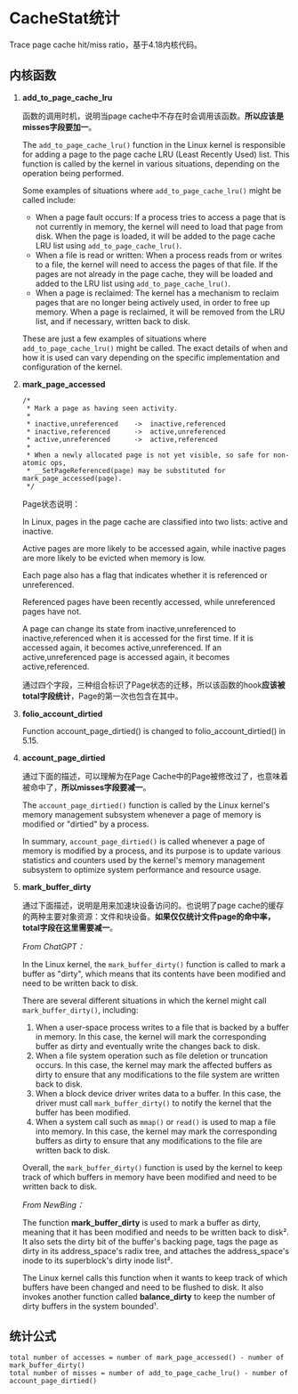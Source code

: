# CacheStat统计

Trace page cache hit/miss ratio，基于4.18内核代码。

## 内核函数

1.  **add_to_page_cache_lru**

    函数的调用时机，说明当page cache中不存在时会调用该函数。**所以应该是misses字段要加一**。

    The `add_to_page_cache_lru()` function in the Linux kernel is responsible for adding a page to the page cache LRU (Least Recently Used) list. This function is called by the kernel in various situations, depending on the operation being performed.

    Some examples of situations where `add_to_page_cache_lru()` might be called include:

    -   When a page fault occurs: If a process tries to access a page that is not currently in memory, the kernel will need to load that page from disk. When the page is loaded, it will be added to the page cache LRU list using `add_to_page_cache_lru()`.
    -   When a file is read or written: When a process reads from or writes to a file, the kernel will need to access the pages of that file. If the pages are not already in the page cache, they will be loaded and added to the LRU list using `add_to_page_cache_lru()`.
    -   When a page is reclaimed: The kernel has a mechanism to reclaim pages that are no longer being actively used, in order to free up memory. When a page is reclaimed, it will be removed from the LRU list, and if necessary, written back to disk.

    These are just a few examples of situations where `add_to_page_cache_lru()` might be called. The exact details of when and how it is used can vary depending on the specific implementation and configuration of the kernel.

2.  **mark_page_accessed**

    ```
    /*
     * Mark a page as having seen activity.
     *
     * inactive,unreferenced	->	inactive,referenced
     * inactive,referenced		->	active,unreferenced
     * active,unreferenced		->	active,referenced
     *
     * When a newly allocated page is not yet visible, so safe for non-atomic ops,
     * __SetPageReferenced(page) may be substituted for mark_page_accessed(page).
     */
    ```

    Page状态说明：

    In Linux, pages in the page cache are classified into two lists: active and inactive. 

    Active pages are more likely to be accessed again, while inactive pages are more likely to be evicted when memory is low. 

    Each page also has a flag that indicates whether it is referenced or unreferenced. 

    Referenced pages have been recently accessed, while unreferenced pages have not.

    A page can change its state from inactive,unreferenced to inactive,referenced when it is accessed for the first time. If it is accessed again, it becomes active,unreferenced. If an active,unreferenced page is accessed again, it becomes active,referenced.

    通过四个字段，三种组合标识了Page状态的迁移，所以该函数的hook**应该被total字段统计**，Page的第一次也包含在其中。

3.  **folio_account_dirtied**

    Function account_page_dirtied() is changed to folio_account_dirtied() in 5.15.

4.  **account_page_dirtied**

    通过下面的描述，可以理解为在Page Cache中的Page被修改过了，也意味着被命中了，**所以misses字段要减一**。

    The `account_page_dirtied()` function is called by the Linux kernel's memory management subsystem whenever a page of memory is modified or "dirtied" by a process.

    In summary, `account_page_dirtied()` is called whenever a page of memory is modified by a process, and its purpose is to update various statistics and counters used by the kernel's memory management subsystem to optimize system performance and resource usage.

5.  **mark_buffer_dirty**

    通过下面描述，说明是用来加速块设备访问的。也说明了page cache的缓存的两种主要对象资源：文件和块设备。**如果仅仅统计文件page的命中率，total字段在这里需要减一**。

    *From ChatGPT：*

    In the Linux kernel, the `mark_buffer_dirty()` function is called to mark a buffer as "dirty", which means that its contents have been modified and need to be written back to disk.

    There are several different situations in which the kernel might call `mark_buffer_dirty()`, including:

    1.  When a user-space process writes to a file that is backed by a buffer in memory. In this case, the kernel will mark the corresponding buffer as dirty and eventually write the changes back to disk.
    2.  When a file system operation such as file deletion or truncation occurs. In this case, the kernel may mark the affected buffers as dirty to ensure that any modifications to the file system are written back to disk.
    3.  When a block device driver writes data to a buffer. In this case, the driver must call `mark_buffer_dirty()` to notify the kernel that the buffer has been modified.
    4.  When a system call such as `mmap()` or `read()` is used to map a file into memory. In this case, the kernel may mark the corresponding buffers as dirty to ensure that any modifications to the file are written back to disk.

    Overall, the `mark_buffer_dirty()` function is used by the kernel to keep track of which buffers in memory have been modified and need to be written back to disk.

    *From NewBing：*

    The function **mark_buffer_dirty** is used to mark a buffer as dirty, meaning that it has been modified and needs to be written back to disk². It also sets the dirty bit of the buffer's backing page, tags the page as dirty in its address_space's radix tree, and attaches the address_space's inode to its superblock's dirty inode list².

    The Linux kernel calls this function when it wants to keep track of which buffers have been changed and need to be flushed to disk. It also invokes another function called **balance_dirty** to keep the number of dirty buffers in the system bounded¹.


## 统计公式

```
total number of accesses = number of mark_page_accessed() - number of mark_buffer_dirty()
total number of misses = number of add_to_page_cache_lru() - number of account_page_dirtied()
```

